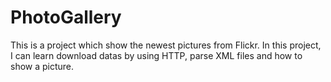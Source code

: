 # PhotoGallery
This is a project which show the newest pictures from Flickr.
In this project, I can learn download datas by using HTTP, parse XML files and how to show a picture.
